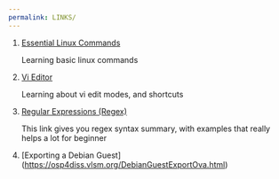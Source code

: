 ```yaml
---
permalink: LINKS/
---
```

1. [Essential Linux Commands](https://www.javatpoint.com/linux-commands)

   Learning basic linux commands

2. [Vi Editor](https://www.redhat.com/sysadmin/introduction-vi-editor)

   Learning about vi edit modes, and shortcuts

3. [Regular Expressions (Regex)](https://www3.ntu.edu.sg/home/ehchua/programming/howto/Regexe.html) 
   
    This link gives you regex syntax summary, with examples that really helps a lot for beginner

4. [Exporting a Debian Guest] (https://osp4diss.vlsm.org/DebianGuestExportOva.html)

   
